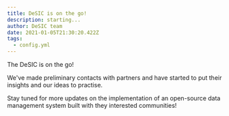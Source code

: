 ```yaml
---
title: DeSIC is on the go!
description: starting...
author: DeSIC team
date: 2021-01-05T21:30:20.422Z
tags:
  - config.yml
---
```

The DeSIC is on the go!

We've made preliminary contacts with partners and have started to put their insights and our ideas to practise.

Stay tuned for more updates on the implementation of an open-source data management system built with they interested communities!